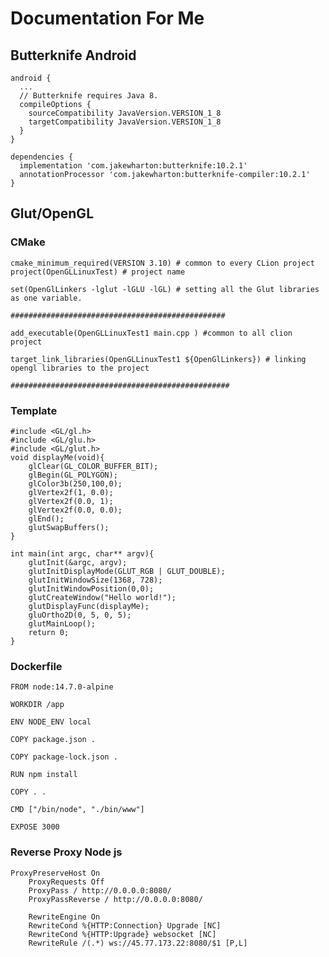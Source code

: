 # Documentation For Me
## Butterknife Android

    android {
      ...
      // Butterknife requires Java 8.
      compileOptions {
        sourceCompatibility JavaVersion.VERSION_1_8
        targetCompatibility JavaVersion.VERSION_1_8
      }
    }
    
    dependencies {
      implementation 'com.jakewharton:butterknife:10.2.1'
      annotationProcessor 'com.jakewharton:butterknife-compiler:10.2.1'
    }
## Glut/OpenGL
### CMake
    cmake_minimum_required(VERSION 3.10) # common to every CLion project
    project(OpenGLLinuxTest) # project name
    
    set(OpenGlLinkers -lglut -lGLU -lGL) # setting all the Glut libraries as one variable.

    ################################################
    
    add_executable(OpenGLLinuxTest1 main.cpp ) #common to all clion project
    
    target_link_libraries(OpenGLLinuxTest1 ${OpenGlLinkers}) # linking opengl libraries to the project
    
    #################################################

### Template
    #include <GL/gl.h>
    #include <GL/glu.h>
    #include <GL/glut.h>
    void displayMe(void){
	    glClear(GL_COLOR_BUFFER_BIT);
	    glBegin(GL_POLYGON);
	    glColor3b(250,100,0);
	    glVertex2f(1, 0.0);
		glVertex2f(0.0, 1);
		glVertex2f(0.0, 0.0);
    	glEnd();
    	glutSwapBuffers();
    }
    
    int main(int argc, char** argv){
		glutInit(&argc, argv);
		glutInitDisplayMode(GLUT_RGB | GLUT_DOUBLE);
		glutInitWindowSize(1368, 728);
		glutInitWindowPosition(0,0);
		glutCreateWindow("Hello world!");
		glutDisplayFunc(displayMe);
		gluOrtho2D(0, 5, 0, 5);
		glutMainLoop();
		return 0;
    }
    
### Dockerfile 
	FROM node:14.7.0-alpine

	WORKDIR /app

	ENV NODE_ENV local

	COPY package.json .

	COPY package-lock.json .

	RUN npm install

	COPY . .

	CMD ["/bin/node", "./bin/www"]

	EXPOSE 3000

### Reverse Proxy Node js
	ProxyPreserveHost On
        ProxyRequests Off
        ProxyPass / http://0.0.0.0:8080/
        ProxyPassReverse / http://0.0.0.0:8080/

        RewriteEngine On
        RewriteCond %{HTTP:Connection} Upgrade [NC]
        RewriteCond %{HTTP:Upgrade} websocket [NC]
        RewriteRule /(.*) ws://45.77.173.22:8080/$1 [P,L]
